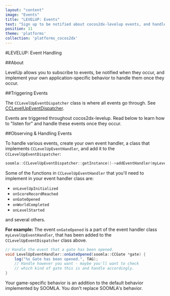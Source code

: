 ```yaml
---
layout: "content"
image: "Events"
title: "LEVELUP: Events"
text: "Sign up to be notified about cocos2dx-levelup events, and handle them with your game-specific behavior."
position: 11
theme: 'platforms'
collection: 'platforms_cocos2dx'
---
```


#LEVELUP: Event Handling

##About

LevelUp allows you to subscribe to events, be notified when they occur, and implement your own application-specific behavior to handle them once they occur.

##Triggering Events

The `CCLevelUpEventDispatcher` class is where all events go through. See [CCLevelUpEventDispatcher](https://github.com/soomla/cocos2dx-levelup/blob/master/Soomla/CCLevelUpEventDispatcher.cpp).

Events are triggered throughout cocos2dx-levelup. Read below to learn how to "listen for" and handle these events once they occur.

##Observing & Handling Events

To handle various events, create your own event handler, a class that implements `CCLevelUpEventHandler`, and add it to the `CCLevelUpEventDispatcher`:

``` cpp
soomla::CCLevelUpEventDispatcher::getInstance()->addEventHandler(myLevelUpEventHandler);
```

Some of the functions in `CCLevelUpEventHandler` that you'll need to implement in your event handler class are:

- `onLevelUpInitialized`
- `onScoreRecordReached`
- `onGateOpened`
- `onWorldCompleted`
- `onLevelStarted`

and several others.


**For example:** The event `onGateOpened` is a part of the event handler class `myLevelUpEventHandler`, that has been added to the `CCLevelUpEventDispatcher` class above.  

``` cs
// Handle the event that a gate has been opened.
void LevelUpEventHandler::onGateOpened(soomla::CCGate *gate) {
	log("%s Gate has been opened.", TAG);
	// Handle however you want - maybe you'll want to check
	// which kind of gate this is and handle accordingly.
}
```

<div class="info-box">Your game-specific behavior is an addition to the default behavior implemented by SOOMLA. You don't replace SOOMLA's behavior.</div>
